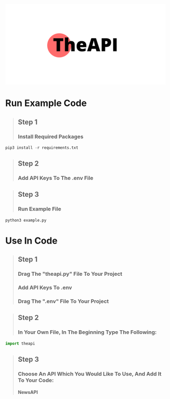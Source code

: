 ![alt text](https://github.com/johnyg127/TheAPI/raw/main/TheAPI.png)

# Run Example Code

> ## Step 1
> ### Install Required Packages
```py
pip3 install -r requirements.txt
```
> ## Step 2
> ### Add API Keys To The .env File

> ## Step 3
> ### Run Example File
```py
python3 example.py
```

# Use In Code

> ## Step 1
> ### Drag The "theapi.py" File To Your Project
> ### Add API Keys To .env
> ### Drag The ".env" File To Your Project


> ## Step 2
> ### In Your Own File, In The Beginning Type The Following:
```py
import theapi
```

> ## Step 3
> ### Choose An API Which You Would Like To Use, And Add It To Your Code:
> #### NewsAPI
